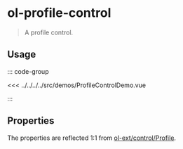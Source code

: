 # ol-profile-control

> A profile control.

<script setup>
import ProfileControlDemo from "@demos/ProfileControlDemo.vue"
</script>
<ClientOnly>
<ProfileControlDemo />
</ClientOnly>

## Usage

::: code-group

<<< ../../../../src/demos/ProfileControlDemo.vue

:::

## Properties

The properties are reflected 1:1 from [ol-ext/control/Profile](https://viglino.github.io/ol-ext/doc/doc-pages/ol.control.Profile.html).
